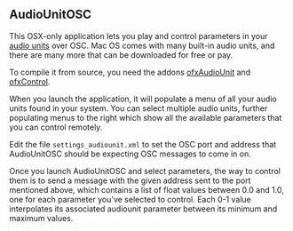 ## AudioUnitOSC

This OSX-only application lets you play and control parameters in your [audio units](https://developer.apple.com/library/content/documentation/MusicAudio/Conceptual/AudioUnitProgrammingGuide/Introduction/Introduction.html) over OSC. Mac OS comes with many built-in audio units, and there are many more that can be downloaded for free or pay.

To compile it from source, you need the addons [ofxAudioUnit](https://github.com/admsyn/ofxAudioUnit) and [ofxControl](https://github.com/genekogan/ofxControl).

When you launch the application, it will populate a menu of all your audio units found in your system. You can select multiple audio units, further populating menus to the right which show all the available parameters that you can control remotely. 

Edit the file `settings_audiounit.xml` to set the OSC port and address that AudioUnitOSC should be expecting OSC messages to come in on.

Once you launch AudioUnitOSC and select parameters, the way to control them is to send a message with the given address sent to the port mentioned above, which contains a list of float values between 0.0 and 1.0, one for each parameter you've selected to control. Each 0-1 value interpolates its associated audiounit parameter between its minimum and maximum values.